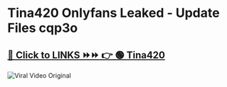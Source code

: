 
 # Tina420 Onlyfans Leaked - Update Files cqp3o

## <h2><a href="https://clipsfans.com/Tina420&ref=git">🔗 Click to LINKS ⏩⏩ 👉 🟢 Tina420 </a></h2>

<a href="https://clipsfans.com/Tina420&ref=git" rel="nofollow" data-target="animated-image.originalLink"><img src="https://i.ibb.co.com/xMMVF88/686577567.gif" alt="Viral Video Original" style="max-width: 100%; display: inline-block;" data-target="animated-image.originalImage"></a>

